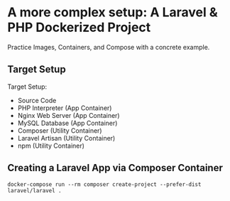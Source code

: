 # A more complex setup: A Laravel & PHP Dockerized Project

Practice Images, Containers, and Compose with a concrete example.

## Target Setup

Target Setup: 
* Source Code
* PHP Interpreter (App Container)
* Nginx Web Server (App Container)
* MySQL Database (App Container)
* Composer (Utility Container)
* Laravel Artisan (Utility Container)
* npm (Utility Container)

## Creating a Laravel App via Composer Container

```shell
docker-compose run --rm composer create-project --prefer-dist laravel/laravel .
```
